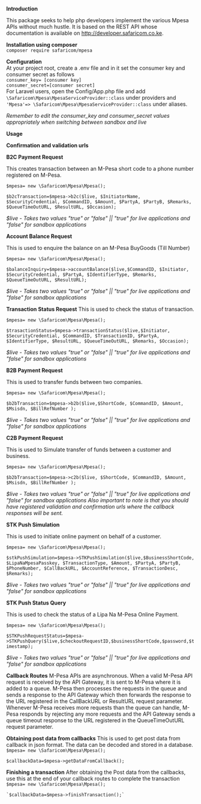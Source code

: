 **Introduction**

This package seeks to help php developers implement the various Mpesa APIs without much hustle. It is based on the REST API whose documentation is available on http://developer.safaricom.co.ke.
 
 **Installation using composer**<br>
 `composer require safaricom/mpesa`<br>
 
 
 **Configuration**<br>
 At your project root, create a .env file and in it set the consumer key and consumer secret as follows   
 `consumer_key= [consumer key]` <br>
 `consumer_secret=[consumer secret]`<br>
 For Laravel users, open the Config/App.php file and add `\Safaricom\Mpesa\MpesaServiceProvider::class` under providers and ` 'Mpesa'=> \Safaricom\Mpesa\MpesaServiceProvider::class` under aliases.
  
  _Remember to edit the consumer_key and consumer_secret values appropriately when switching between sandbox and live_

  
 **Usage**
 
 **Confirmation and validation urls**

**B2C Payment Request**
 
 This creates transaction between an M-Pesa short code to a phone number registered on M-Pesa.
 
`$mpesa= new \Safaricom\Mpesa\Mpesa();`

`$b2cTransaction=$mpesa->b2c($live, $InitiatorName, $SecurityCredential, $CommandID, $Amount, $PartyA, $PartyB, $Remarks, $QueueTimeOutURL, $ResultURL, $Occasion);`

_$live - Takes two values "true" or "false" || "true" for live applications and "false"  for sandbox applications_


**Account Balance Request**
 
This is used to enquire the balance on an M-Pesa BuyGoods (Till Number)

`$mpesa= new \Safaricom\Mpesa\Mpesa();`

`$balanceInquiry=$mpesa->accountBalance($live,$CommandID, $Initiator, $SecurityCredential, $PartyA, $IdentifierType, $Remarks, $QueueTimeOutURL, $ResultURL);`

_$live - Takes two values "true" or "false" || "true" for live applications and "false"  for sandbox applications_


**Transaction Status Request**
This is used to check the status of transaction. 

`$mpesa= new \Safaricom\Mpesa\Mpesa();`

`$trasactionStatus=$mpesa->transactionStatus($live,$Initiator, $SecurityCredential, $CommandID, $TransactionID, $PartyA, $IdentifierType, $ResultURL, $QueueTimeOutURL, $Remarks, $Occasion);`

_$live - Takes two values "true" or "false" || "true" for live applications and "false"  for sandbox applications_


**B2B Payment Request**

This is used to transfer funds between two companies.

`$mpesa= new \Safaricom\Mpesa\Mpesa();`

`$b2bTransaction=$mpesa->b2b($live,$ShortCode, $CommandID, $Amount, $Msisdn, $BillRefNumber );`

_$live - Takes two values "true" or "false" || "true" for live applications and "false"  for sandbox applications_


**C2B Payment Request**

This is used to Simulate transfer of funds between a customer and business.

`$mpesa= new \Safaricom\Mpesa\Mpesa();`

`$b2bTransaction=$mpesa->c2b($live, $ShortCode, $CommandID, $Amount, $Msisdn, $BillRefNumber );`

_$live - Takes two values "true" or "false" || "true" for live applications and "false"  for sandbox applications_
_Also important to note is that you should have registered validation and confirmation urls where the callback responses will be sent._



**STK Push Simulation**

This is used to initiate online payment on behalf of a customer.

`$mpesa= new \Safaricom\Mpesa\Mpesa();`

`$stkPushSimulation=$mpesa->STKPushSimulation($live,$BusinessShortCode, $LipaNaMpesaPasskey, $TransactionType, $Amount, $PartyA, $PartyB, $PhoneNumber, $CallBackURL, $AccountReference, $TransactionDesc, $Remarks);`

_$live - Takes two values "true" or "false" || "true" for live applications and "false"  for sandbox applications_


**STK Push Status Query**

 This is used to check the status of a Lipa Na M-Pesa Online Payment.
 
`$mpesa= new \Safaricom\Mpesa\Mpesa();`

`$STKPushRequestStatus=$mpesa->STKPushQuery($live,$checkoutRequestID,$businessShortCode,$password,$timestamp);`

_$live - Takes two values "true" or "false" || "true" for live applications and "false"  for sandbox applications_



**Callback Routes**
M-Pesa APIs are asynchronous. When a valid M-Pesa API request is received by the API Gateway, it is sent to M-Pesa where it is added to a queue. M-Pesa then processes the requests in the queue and sends a response to the API Gateway which then forwards the response to the URL registered in the CallBackURL or ResultURL request parameter. Whenever M-Pesa receives more requests than the queue can handle, M-Pesa responds by rejecting any more requests and the API Gateway sends a queue timeout response to the URL registered in the QueueTimeOutURL request parameter.

**Obtaining post data from callbacks**
 This is used to get post data from callback in json format. The data can be decoded and stored in a database.
 `$mpesa= new \Safaricom\Mpesa\Mpesa();`
 
  `$callbackData=$mpesa->getDataFromCallback();`
  
  **Finishing a transaction**
  After obtaining the Post data from the callbacks, use this at the end of your callback routes to complete the transaction
   `$mpesa= new \Safaricom\Mpesa\Mpesa();`
   
    `$callbackData=$mpesa->finishTransaction();`


